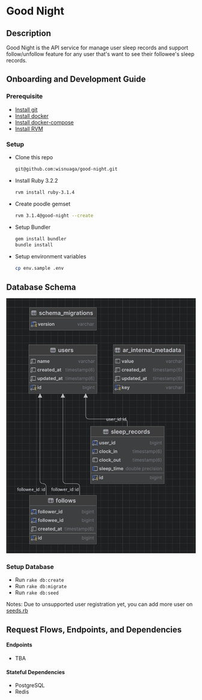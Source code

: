 # Good Night

## Description
Good Night is the API service for manage user sleep records and support follow/unfollow feature for any user that's want to see their followee's sleep records.

## Onboarding and Development Guide

### Prerequisite

- [Install git](https://git-scm.com/book/en/v2/Getting-Started-Installing-Git)
- [Install docker](https://docs.docker.com/desktop/)
- [Install docker-compose](https://docs.docker.com/compose/install/)
- [Install RVM](https://rvm.io/rvm/install)

### Setup

- Clone this repo
  ```sh
  git@github.com:wisnuaga/good-night.git
  ```

- Install Ruby 3.2.2
  ```sh
  rvm install ruby-3.1.4
  ```

- Create poodle gemset
  ```sh
  rvm 3.1.4@good-night --create
  ```

- Setup Bundler
  ```sh
  gem install bundler
  bundle install
  ```

- Setup environment variables
  ```sh
  cp env.sample .env
  ```

## Database Schema
![schema.png](docs/database/schema.png)

### Setup Database

- Run `rake db:create`
- Run `rake db:migrate`
- Run `rake db:seed`

Notes: Due to unsupported user registration yet, you can add more user on [seeds.rb](db/seeds.rb)

## Request Flows, Endpoints, and Dependencies
#### Endpoints
- TBA

#### Stateful Dependencies
- PostgreSQL
- Redis
